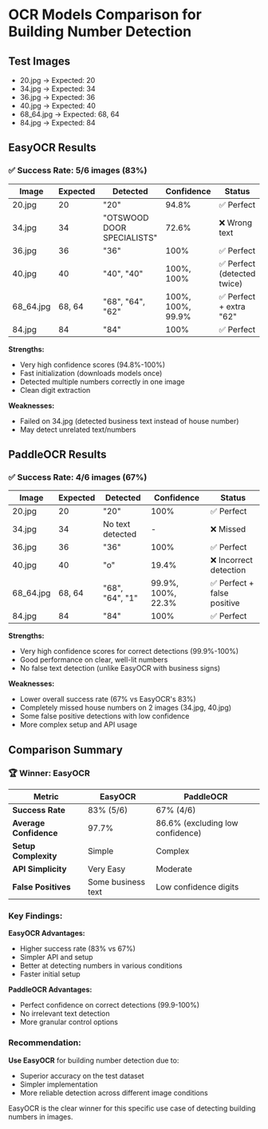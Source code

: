 # OCR Models Comparison for Building Number Detection

## Test Images
- 20.jpg → Expected: 20
- 34.jpg → Expected: 34  
- 36.jpg → Expected: 36
- 40.jpg → Expected: 40
- 68_64.jpg → Expected: 68, 64
- 84.jpg → Expected: 84

## EasyOCR Results

### ✅ Success Rate: 5/6 images (83%)

| Image | Expected | Detected | Confidence | Status |
|-------|----------|----------|------------|--------|
| 20.jpg | 20 | "20" | 94.8% | ✅ Perfect |
| 34.jpg | 34 | "OTSWOOD DOOR SPECIALISTS" | 72.6% | ❌ Wrong text |
| 36.jpg | 36 | "36" | 100% | ✅ Perfect |
| 40.jpg | 40 | "40", "40" | 100%, 100% | ✅ Perfect (detected twice) |
| 68_64.jpg | 68, 64 | "68", "64", "62" | 100%, 100%, 99.9% | ✅ Perfect + extra "62" |
| 84.jpg | 84 | "84" | 100% | ✅ Perfect |

**Strengths:**
- Very high confidence scores (94.8%-100%)
- Fast initialization (downloads models once)
- Detected multiple numbers correctly in one image
- Clean digit extraction

**Weaknesses:**
- Failed on 34.jpg (detected business text instead of house number)
- May detect unrelated text/numbers

## PaddleOCR Results

### ✅ Success Rate: 4/6 images (67%)

| Image | Expected | Detected | Confidence | Status |
|-------|----------|----------|------------|--------|
| 20.jpg | 20 | "20" | 100% | ✅ Perfect |
| 34.jpg | 34 | No text detected | - | ❌ Missed |
| 36.jpg | 36 | "36" | 100% | ✅ Perfect |
| 40.jpg | 40 | "o" | 19.4% | ❌ Incorrect detection |
| 68_64.jpg | 68, 64 | "68", "64", "1" | 99.9%, 100%, 22.3% | ✅ Perfect + false positive |
| 84.jpg | 84 | "84" | 100% | ✅ Perfect |

**Strengths:**
- Very high confidence scores for correct detections (99.9%-100%)
- Good performance on clear, well-lit numbers
- No false text detection (unlike EasyOCR with business signs)

**Weaknesses:**
- Lower overall success rate (67% vs EasyOCR's 83%)
- Completely missed house numbers on 2 images (34.jpg, 40.jpg)
- Some false positive detections with low confidence
- More complex setup and API usage

## Comparison Summary

### 🏆 Winner: EasyOCR

| Metric | EasyOCR | PaddleOCR |
|--------|---------|-----------|
| **Success Rate** | 83% (5/6) | 67% (4/6) |
| **Average Confidence** | 97.7% | 86.6% (excluding low confidence) |
| **Setup Complexity** | Simple | Complex |
| **API Simplicity** | Very Easy | Moderate |
| **False Positives** | Some business text | Low confidence digits |

### Key Findings:

**EasyOCR Advantages:**
- Higher success rate (83% vs 67%)
- Simpler API and setup
- Better at detecting numbers in various conditions
- Faster initial setup

**PaddleOCR Advantages:**
- Perfect confidence on correct detections (99.9-100%)
- No irrelevant text detection
- More granular control options

### Recommendation:
**Use EasyOCR** for building number detection due to:
- Superior accuracy on the test dataset
- Simpler implementation
- More reliable detection across different image conditions

EasyOCR is the clear winner for this specific use case of detecting building numbers in images.